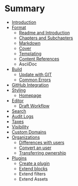 # Summary

* [Introduction](README.md)
* [Format](format/README.md)
   * [Readme and Introduction](format/introduction.md)
   * [Chapters and Subchapters](format/chapters.md)
   * [Markdown](format/markdown.md)
   * [Cover](format/cover.md)
   * [Templating](format/templating.md)
   * [Content References](format/conrefs.md)
   * AsciiDoc
* [Build](build/README.md)
   * [Update with GIT](build/push.md)
   * [Common Errors](build/errors.md)
* [GitHub Integration](github.md)
* [Styling](styling/README.md)
   * [Homepage](styling/homepage.md)
* [Editor](editor/README.md)
   * [Draft Workflow](editor/draft.md)
* [Search](platform/search.md)
* [Audit Logs](platform/audit_logs.md)
* [Taxes](platform/taxes.md)
* [Visibility](platform/visibility.md)
* [Custom Domains](platform/domains.md)
* [Organizations](platform/organizations/README.md)
   * [Differences with users](platform/organizations/differences.md)
   * [Convert an user](platform/organizations/convert.md)
   * [Transferring ownership](platform/organizations/ownership.md)
* [Plugins](plugins/README.md)
   * [Create a plugin](plugins/create.md)
   * [Extend blocks](plugins/blocks.md)
   * Extend filters
   * Extend Assets


